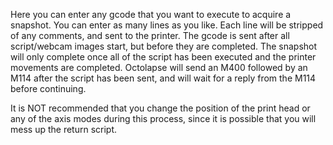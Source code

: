 Here you can enter any gcode that you want to execute to acquire a snapshot.  You can enter as many lines as you like.  Each line will be stripped of any comments, and sent to the printer.  The gcode is sent after all script/webcam images start, but before they are completed.  The snapshot will only complete once all of the script has been executed and the printer movements are completed.  Octolapse will send an M400 followed by an M114 after the script has been sent, and will wait for a reply from the M114 before continuing.

It is NOT recommended that you change the position of the print head or any of the axis modes during this process, since it is possible that you will mess up the return script.
